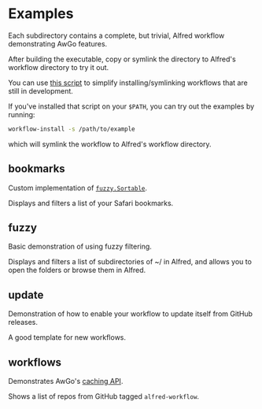 Examples
========

Each subdirectory contains a complete, but trivial, Alfred workflow demonstrating AwGo features.

After building the executable, copy or symlink the directory to Alfred's workflow directory to try it out.

You can use [this script][installer] to simplify installing/symlinking workflows that are still in development.

If you've installed that script on your `$PATH`, you can try out the examples by running:

```sh
workflow-install -s /path/to/example
```

which will symlink the workflow to Alfred's workflow directory.


## bookmarks ##

Custom implementation of [`fuzzy.Sortable`][fuzzy-if].

Displays and filters a list of your Safari bookmarks.


## fuzzy ##

Basic demonstration of using fuzzy filtering.

Displays and filters a list of subdirectories of ~/ in Alfred, and allows you to open the folders or browse them in Alfred.


## update ##

Demonstration of how to enable your workflow to update itself from GitHub releases.

A good template for new workflows.


## workflows ##

Demonstrates AwGo's [caching API][caching].

Shows a list of repos from GitHub tagged `alfred-workflow`.


[caching]: https://godoc.org/github.com/deanishe/awgo#Cache
[installer]: https://gist.github.com/deanishe/35faae3e7f89f629a94e
[fuzzy-if]: https://godoc.org/github.com/deanishe/awgo/fuzzy#Sortable
